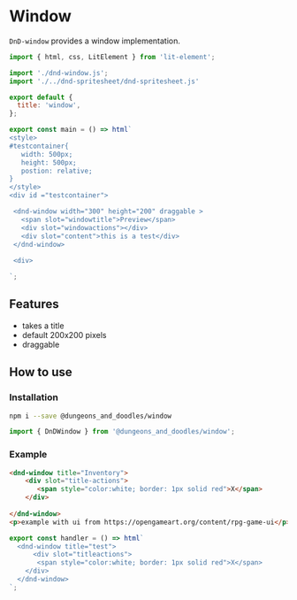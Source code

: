 [//]: # 'AUTO INSERT HEADER PREPUBLISH'

# Window

`DnD-window` provides a window implementation.

```js script
import { html, css, LitElement } from 'lit-element';

import './dnd-window.js';
import './../dnd-spritesheet/dnd-spritesheet.js'

export default {
  title: 'window',
};
```

```js preview-story
export const main = () => html`
<style>
#testcontainer{
   width: 500px;
   height: 500px;
   postion: relative;
}
</style>
<div id ="testcontainer">

 <dnd-window width="300" height="200" draggable >
   <span slot="windowtitle">Preview</span>
   <div slot="windowactions"></div>
   <div slot="content">this is a test</div>
 </dnd-window>
 
 <div>

`;
```

## Features

- takes a title
- default 200x200 pixels
- draggable

## How to use

### Installation

```bash
npm i --save @dungeons_and_doodles/window
```

```js
import { DnDWindow } from '@dungeons_and_doodles/window';
```

### Example

```html
<dnd-window title="Inventory">
    <div slot="title-actions">
       <span style="color:white; border: 1px solid red">X</span> 
    </div>
    
</dnd-window>
<p>example with ui from https://opengameart.org/content/rpg-game-ui</p>
```



```js preview-story
export const handler = () => html`
  <dnd-window title="test">
      <div slot="titleactions">
       <span style="color:white; border: 1px solid red">X</span> 
    </div>
  </dnd-window>
`;
```
